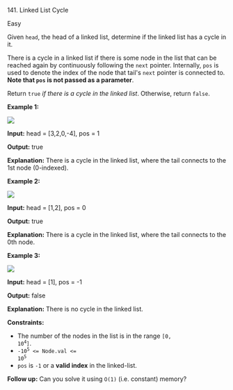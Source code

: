﻿141\. Linked List Cycle

Easy

Given `head`, the head of a linked list, determine if the linked list has a cycle in it.

There is a cycle in a linked list if there is some node in the list that can be reached again by continuously following the `next` pointer. Internally, `pos` is used to denote the index of the node that tail's `next` pointer is connected to. **Note that `pos` is not passed as a parameter**.

Return `true` _if there is a cycle in the linked list_. Otherwise, return `false`.

**Example 1:**

![](https://assets.leetcode.com/uploads/2018/12/07/circularlinkedlist.png)

**Input:** head = [3,2,0,-4], pos = 1

**Output:** true

**Explanation:** There is a cycle in the linked list, where the tail connects to the 1st node (0-indexed). 

**Example 2:**

![](https://assets.leetcode.com/uploads/2018/12/07/circularlinkedlist_test2.png)

**Input:** head = [1,2], pos = 0

**Output:** true

**Explanation:** There is a cycle in the linked list, where the tail connects to the 0th node. 

**Example 3:**

![](https://assets.leetcode.com/uploads/2018/12/07/circularlinkedlist_test3.png)

**Input:** head = [1], pos = -1

**Output:** false

**Explanation:** There is no cycle in the linked list. 

**Constraints:**

*   The number of the nodes in the list is in the range <code>[0, 10<sup>4</sup>]</code>.
*   <code>-10<sup>5</sup> <= Node.val <= 10<sup>5</sup></code>
*   `pos` is `-1` or a **valid index** in the linked-list.

**Follow up:** Can you solve it using `O(1)` (i.e. constant) memory?